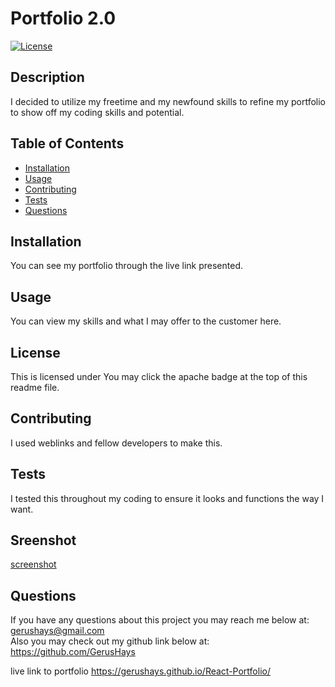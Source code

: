 # Portfolio 2.0
[![License](https://img.shields.io/badge/License-Apache_2.0-blue.svg)](https://opensource.org/licenses/Apache-2.0)
## Description 
I decided to utilize my freetime and my newfound skills to refine my portfolio to show off my coding skills and potential.

## Table of Contents

* [Installation](#installation)
* [Usage](#usage)
* [Contributing](#contributing)
* [Tests](#tests)
* [Questions](#questions)

## Installation 
You can see my portfolio through the live link presented.

## Usage 
You can view my skills and what I may offer to the customer here.

## License
This is licensed under You may click the apache badge at the top of this readme file.


## Contributing 
I used weblinks and fellow developers to make this.

## Tests 
I tested this throughout my coding to ensure it looks and functions the way I want.

## Sreenshot
[screenshot](./images/portfolio-screenshot.png)
## Questions
If you have any questions about this project you may reach me below at: </br> 
gerushays@gmail.com</br>
Also you may check out my github link below at: </br>
https://github.com/GerusHays

live link to portfolio
https://gerushays.github.io/React-Portfolio/
